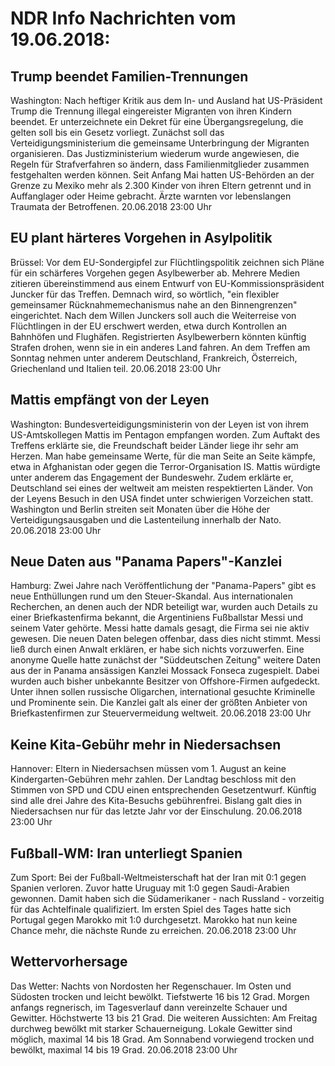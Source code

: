 # NDR Info Nachrichten vom 19.06.2018:


## Trump beendet Familien-Trennungen
Washington: Nach heftiger Kritik aus dem In- und Ausland hat US-Präsident Trump die Trennung illegal eingereister Migranten von ihren Kindern beendet. Er unterzeichnete ein Dekret für eine Übergangsregelung, die gelten soll bis ein Gesetz vorliegt. Zunächst soll das Verteidigungsministerium die gemeinsame Unterbringung der Migranten organisieren. Das Justizministerium wiederum wurde angewiesen, die Regeln für Strafverfahren so ändern, dass Familienmitglieder zusammen festgehalten werden können. Seit Anfang Mai hatten US-Behörden an der Grenze zu Mexiko mehr als 2.300 Kinder von ihren Eltern getrennt und in Auffanglager oder Heime gebracht. Ärzte warnten vor lebenslangen Traumata der Betroffenen. 20.06.2018 23:00 Uhr 

## EU plant härteres Vorgehen in Asylpolitik
Brüssel: Vor dem EU-Sondergipfel zur Flüchtlingspolitik zeichnen sich Pläne für ein schärferes Vorgehen gegen Asylbewerber ab. Mehrere Medien zitieren übereinstimmend aus einem Entwurf von EU-Kommissionspräsident Juncker für das Treffen. Demnach wird, so wörtlich, "ein flexibler gemeinsamer Rücknahmemechanismus nahe an den Binnengrenzen" eingerichtet. Nach dem Willen Junckers soll auch die Weiterreise von Flüchtlingen in der EU erschwert werden, etwa durch Kontrollen an Bahnhöfen und Flughäfen. Registrierten Asylbewerbern könnten künftig Strafen drohen, wenn sie in ein anderes Land fahren. An dem Treffen am Sonntag nehmen unter anderem Deutschland, Frankreich, Österreich, Griechenland und Italien teil. 20.06.2018 23:00 Uhr 

## Mattis empfängt von der Leyen
Washington: Bundesverteidigungsministerin von der Leyen ist von ihrem US-Amtskollegen Mattis im Pentagon empfangen worden. Zum Auftakt des Treffens erklärte sie, die Freundschaft beider Länder liege ihr sehr am Herzen. Man habe gemeinsame Werte, für die man Seite an Seite kämpfe, etwa in Afghanistan oder gegen die Terror-Organisation IS. Mattis würdigte unter anderem das Engagement der Bundeswehr. Zudem erklärte er, Deutschland sei eines der weltweit am meisten respektierten Länder. Von der Leyens Besuch in den USA findet unter schwierigen Vorzeichen statt. Washington und Berlin streiten seit Monaten über die Höhe der Verteidigungsausgaben und die Lastenteilung innerhalb der Nato. 20.06.2018 23:00 Uhr 

## Neue Daten aus "Panama Papers"-Kanzlei
Hamburg:	 Zwei Jahre nach Veröffentlichung der "Panama-Papers" gibt es neue Enthüllungen rund um den Steuer-Skandal. Aus internationalen Recherchen, an denen auch der NDR beteiligt war, wurden auch Details zu einer Briefkastenfirma bekannt, die Argentiniens Fußballstar Messi und seinem Vater gehörte. Messi hatte damals gesagt, die Firma sei nie aktiv gewesen. Die neuen Daten belegen offenbar, dass dies nicht stimmt. Messi ließ durch einen Anwalt erklären, er habe sich nichts vorzuwerfen. Eine anonyme Quelle hatte zunächst der "Süddeutschen Zeitung" weitere Daten aus der in Panama ansässigen Kanzlei Mossack Fonseca zugespielt. Dabei wurden auch bisher unbekannte Besitzer von Offshore-Firmen aufgedeckt. Unter ihnen sollen russische Oligarchen, international gesuchte Kriminelle und Prominente sein. Die Kanzlei galt als einer der größten Anbieter von Briefkastenfirmen zur Steuervermeidung weltweit. 20.06.2018 23:00 Uhr 

## Keine Kita-Gebühr mehr in Niedersachsen
Hannover: Eltern in Niedersachsen müssen vom 1. August an keine Kindergarten-Gebühren mehr zahlen. Der Landtag beschloss mit den Stimmen von SPD und CDU einen entsprechenden Gesetzentwurf. Künftig sind alle drei Jahre des Kita-Besuchs gebührenfrei. Bislang galt dies in Niedersachsen nur für das letzte Jahr vor der Einschulung. 20.06.2018 23:00 Uhr 

## Fußball-WM: Iran unterliegt Spanien
Zum Sport: Bei der Fußball-Weltmeisterschaft hat der Iran mit 0:1 gegen Spanien verloren. Zuvor hatte Uruguay mit 1:0 gegen Saudi-Arabien gewonnen. Damit haben sich die Südamerikaner - nach Russland - vorzeitig für das Achtelfinale qualifiziert. Im ersten Spiel des Tages hatte sich Portugal gegen Marokko mit 1:0 durchgesetzt. Marokko hat nun keine Chance mehr, die nächste Runde zu erreichen. 20.06.2018 23:00 Uhr 

## Wettervorhersage
Das Wetter:
Nachts von Nordosten her Regenschauer. Im Osten und Südosten trocken und leicht bewölkt. Tiefstwerte 16 bis 12 Grad. Morgen anfangs regnerisch, im Tagesverlauf dann vereinzelte Schauer und Gewitter. Höchstwerte 13 bis 21 Grad. Die weiteren Aussichten: Am Freitag durchweg bewölkt mit starker Schauerneigung. Lokale Gewitter sind möglich, maximal 14 bis 18 Grad. Am Sonnabend vorwiegend trocken und bewölkt, maximal 14 bis 19 Grad. 20.06.2018 23:00 Uhr 
